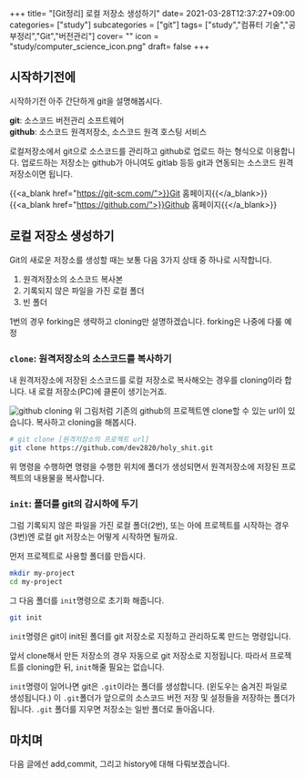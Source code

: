 +++
title= "[Git정리] 로컬 저장소 생성하기"
date= 2021-03-28T12:37:27+09:00
categories= ["study"]
subcategories = ["git"]
tags= ["study","컴퓨터 기술","공부정리","Git","버전관리"]
cover= ""
icon = "study/computer_science_icon.png"
draft= false
+++

## 시작하기전에
시작하기전 아주 간단하게 git을 설명해봅시다.

**git**: 소스코드 버전관리 소프트웨어  
**github**: 소스코드 원격저장소, 소스코드 원격 호스팅 서비스

로컬저장소에서 git으로 소스코드를 관리하고 github로 업로드 하는 형식으로 이용합니다. 업로드하는 저장소는 github가 아니여도 gitlab 등등 git과 연동되는 소스코드 원격저장소이면 됩니다.

{{<a_blank href="https://git-scm.com/">}}Git 홈페이지{{</a_blank>}}  
{{<a_blank href="https://github.com/">}}Github 홈페이지{{</a_blank>}}

## 로컬 저장소 생성하기

Git의 새로운 저장소를 생성할 때는 보통 다음 3가지 상태 중 하나로 시작합니다.

1. 원격저장소의 소스코드 복사본
2. 기록되지 않은 파일을 가진 로컬 폴더
3. 빈 폴더

1번의 경우 forking은 생략하고 cloning만 설명하겠습니다. forking은 나중에 다룰 예정

### `clone`: 원격저장소의 소스코드를 복사하기

내 원격저장소에 저장된 소스코드를 로컬 저장소로 복사해오는 경우를 cloning이라 합니다. 내 로컬 저장소(PC)에 클론이 생기는거죠.

![github cloning](../images/cloning-1.png)
위 그림처럼 기존의 github의 프로젝트엔 clone할 수 있는 url이 있습니다. 복사하고 cloning을 해봅시다.

```bash
# git clone [원격저장소의 프로젝트 url]
git clone https://github.com/dev2820/holy_shit.git
```

위 명령을 수행하면 명령을 수행한 위치에 폴더가 생성되면서 원격저장소에 저장된 프로젝트의 내용물을 복사합니다.

### `init`: 폴더를 git의 감시하에 두기
그럼 기록되지 않은 파일을 가진 로컬 폴더(2번), 또는 아에 프로젝트를 시작하는 경우(3번)엔 로컬 git 저장소는 어떻게 시작하면 될까요. 

먼저 프로젝트로 사용할 폴더를 만듭시다.

```bash
mkdir my-project
cd my-project
```

그 다음 폴더를 `init`명령으로 초기화 해줍니다. 
```bash
git init
```
`init`명령은 git이 init된 폴더를 git 저장소로 지정하고 관리하도록 만드는 명령입니다. 

앞서 clone해서 만든 저장소의 경우 자동으로 git 저장소로 지정됩니다. 따라서 프로젝트를 cloning한 뒤, `init`해줄 필요는 없습니다. 

`init`명령이 일어나면 git은 `.git`이라는 폴더를 생성합니다. (윈도우는 숨겨진 파일로 생성됩니다.) 이 `.git`폴더가 앞으로의 소스코드 버전 저장 및 설정들을 저장하는 폴더가 됩니다. `.git` 폴더를 지우면 저장소는 일반 폴더로 돌아옵니다.

## 마치며

다음 글에선 add,commit, 그리고 history에 대해 다뤄보겠습니다.